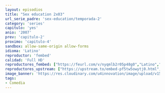 ```yaml
---
layout: episodios
title: "Sex education 2x03"
url_serie_padre: 'sex-education/temporada-2'
category: 'series'
capitulo: 'yes'
anio: '2007'
prev: 'capitulo-2'
proximo: 'capitulo-4'
sandbox: allow-same-origin allow-forms
idioma: 'Latino'
reproductor: 'fembed'
calidad: 'Full HD'
reproductores_fembed: ["https://feurl.com/v/nyqmlb2r05p48g0","Latino","https://mstream.website/llfa9so9we01","Latino","https://gdriveplayer.co/embed2.php?link=IOTWHqEYqCTibRE6iSbdGgu22I3dGUECIz0ksaVYh9fmJD1O5RCaC6OPcqrmob4TVmSY61PxPKdhtk%252BrwZHGYndlLon42dlrN0%252BGe1gB3f5ifOa48VPAsrO8Hf21KPmcD6fYIRk0DiuLi3rGvMdjkwB61hkM0lbVto70iegE1x5m85fXGCNkIC8CxvdYObQ1VoVIx%252FeiFRH71xHyt1PVjJ","Latino"]
reproductores_upstream: ["https://upstream.to/embed-pf5tw5owytj0.html","Latino","https://upstream.to/embed-puuqywsclfpv.html","Latino"]
image_banner: 'https://res.cloudinary.com/u4innovation/image/upload/v1565906678/sex-poster-min_yeylaj.jpg'
tags:
- Comedia
---
```












